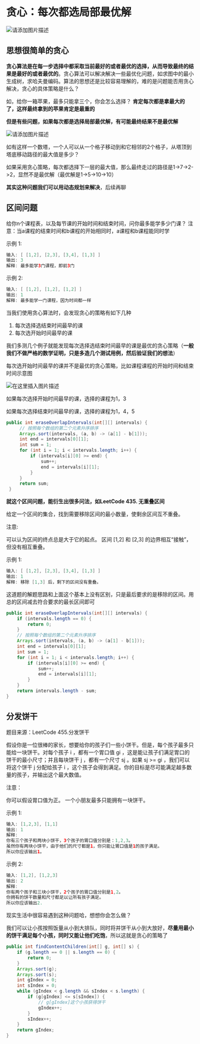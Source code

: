 # 贪心：每次都选局部最优解
![请添加图片描述](https://img-blog.csdnimg.cn/d9b68cdc3d404d7bb6716fdb73b41770.jpg?)
## 思想很简单的贪心
**贪心算法是在每一步选择中都采取当前最好的或者最优的选择，从而导致最终的结果是最好的或者最优的**。贪心算法可以解决解决一些最优化问题，如求图中的最小生成树，求哈夫曼编码。算法的思想还是比较容易理解的，难的是问题能否用贪心解决，贪心的具体策略是什么？

如，给你一箱苹果，最多只能拿三个，你会怎么选择？
**肯定每次都是拿最大的了，这样最终拿到的苹果肯定是最重的**

**但是有些问题，如果每次都是选择局部最优解，有可能最终结果不是最优解**

![请添加图片描述](https://img-blog.csdnimg.cn/84a3aa9799094ce89ea862721ba73d46.png)

如有这样一个数塔，一个人可以从一个格子移动到和它相邻的2个格子，从塔顶到塔底移动路径的最大值是多少？

如果采用贪心策略，每次都选择下一层的最大值，那么最终走过的路径是1->7->2->2，显然不是最优解（最优解是1->5->10->10）

**其实这种问题我们可以用动态规划来解决**，后续再聊

## 区间问题
给你n个课程表，以及每节课的开始时间和结束时间，问你最多能学多少门课？
注意：当a课程的结束时间和b课程的开始相同时，a课程和b课程能同时学

示例 1:

```java
输入: [ [1,2], [2,3], [3,4], [1,3] ]
输出: 3
解释: 最多能学3门课程，即前3门
```

示例 2:

```java
输入: [ [1,2], [1,2], [1,2] ]
输出: 1
解释: 最多能学一门课程，因为时间都一样
```

当我们使用贪心算法时，会发现贪心的策略有如下几种
1. 每次选择选结束时间最早的课
2. 每次选开始时间最早的课

我们多测几个例子就能发现每次选择选结束时间最早的课是最优的贪心策略（**一般我们不做严格的数学证明，只是多造几个测试用例，然后验证我们的想法**）

每次选开始时间最早的课并不是最优的贪心策略，比如课程课程的开始时间和结束时间示意图

![在这里插入图片描述](https://img-blog.csdnimg.cn/20210624154808465.png)

如果每次选择开始时间最早的课，选择的课程为1，3

如果每次选择结束时间最早的课，选择的课程为1，4，5


```java
public int eraseOverlapIntervals(int[][] intervals) {
     // 按照每个数组的第二个元素升序排序
     Arrays.sort(intervals, (a, b) -> (a[1] - b[1]));
     int end = intervals[0][1];
     int sum = 1;
     for (int i = 1; i < intervals.length; i++) {
         if (intervals[i][0] >= end) {
             sum++;
             end = intervals[i][1];
         }
     }
     return sum;
 }
```
**就这个区间问题，能衍生出很多问法，如LeetCode 435. 无重叠区间**

给定一个区间的集合，找到需要移除区间的最小数量，使剩余区间互不重叠。

注意:

可以认为区间的终点总是大于它的起点。
区间 [1,2] 和 [2,3] 的边界相互“接触”，但没有相互重叠。

示例 1:

```java
输入: [ [1,2], [2,3], [3,4], [1,3] ]
输出: 1
解释: 移除 [1,3] 后，剩下的区间没有重叠。
```
这道题的解题思路和上面这个基本上没有区别，只是最后要求的是移除的区间。用总的区间减去符合要求的最长区间即可

```java
public int eraseOverlapIntervals(int[][] intervals) {
    if (intervals.length == 0) {
        return 0;
    }
    // 按照每个数组的第二个元素升序排序
    Arrays.sort(intervals, (a, b) -> (a[1] - b[1]));
    int end = intervals[0][1];
    int sum = 1;
    for (int i = 1; i < intervals.length; i++) {
        if (intervals[i][0] >= end) {
            sum++;
            end = intervals[i][1];
        }
    }
    return intervals.length - sum;
}
```
## 分发饼干
题目来源：LeetCode 455.分发饼干

假设你是一位很棒的家长，想要给你的孩子们一些小饼干。但是，每个孩子最多只能给一块饼干。对每个孩子 i ，都有一个胃口值 gi ，这是能让孩子们满足胃口的饼干的最小尺寸；并且每块饼干 j ，都有一个尺寸 sj 。如果 sj >= gi ，我们可以将这个饼干 j 分配给孩子 i ，这个孩子会得到满足。你的目标是尽可能满足越多数量的孩子，并输出这个最大数值。

注意：

你可以假设胃口值为正。
一个小朋友最多只能拥有一块饼干。

示例 1:

```java
输入: [1,2,3], [1,1]
输出: 1
解释: 
你有三个孩子和两块小饼干，3个孩子的胃口值分别是：1,2,3。
虽然你有两块小饼干，由于他们的尺寸都是1，你只能让胃口值是1的孩子满足。
所以你应该输出1。
```
示例 2:

```java
输入: [1,2], [1,2,3]
输出: 2
解释: 
你有两个孩子和三块小饼干，2个孩子的胃口值分别是1,2。
你拥有的饼干数量和尺寸都足以让所有孩子满足。
所以你应该输出2.
```
现实生活中很容易遇到这种问题哈，想想你会怎么做？

我们可以让小孩按照饭量从小到大排队，同时将并饼干从小到大放好，**尽量用最小的饼干满足每个小孩，同时又能让他们吃饱**，所以这就是贪心的策略了

```java
public int findContentChildren(int[] g, int[] s) {
    if (g.length == 0 || s.length == 0) {
        return 0;
    }
    Arrays.sort(g);
    Arrays.sort(s);
    int gIndex = 0;
    int sIndex = 0;
    while (gIndex < g.length && sIndex < s.length) {
        if (g[gIndex] <= s[sIndex]) {
            // g[gIndex]这个小孩获得饼干
            gIndex++;
        }
        sIndex++;
    }
    return gIndex;
}
```
